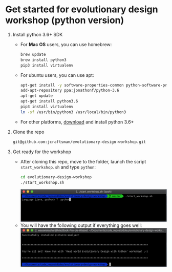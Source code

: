 # Get started for evolutionary design workshop (python version)

1. Install python 3.6+ SDK

    - For **Mac OS** users, you can use homebrew:
        ```bash
        brew update
        brew install python3
        pip3 install virtualenv
        ```
    - For ubuntu users, you can use apt:
        ```bash
        apt-get install -y software-properties-common python-software-properties
        add-apt-repository ppa:jonathonf/python-3.6
        apt-get update
        apt-get install python3.6
        pip3 install virtualenv
        ln -sf /usr/bin/python3 /usr/local/bin/python3
        ```
    - For other platforms, [download](https://www.python.org/downloads/) and install python 3.6+

1. Clone the repo
    ```bash
    git@github.com:jcraftsman/evolutionary-design-workshop.git
    ```

1. Get ready for the workshop
    - After cloning this repo, move to the folder, launch the script `start_workshop.sh` and type `python`:
        ```bash
        cd evolutionary-design-workshop
        ./start_workshop.sh
        ```
        ![start workshop (python version)](../illustrations/start-workshop-python.png)
    - You will have the following output if everything goes well:
        ![screenshot "workspace is ready"](../illustrations/python-ready.png)